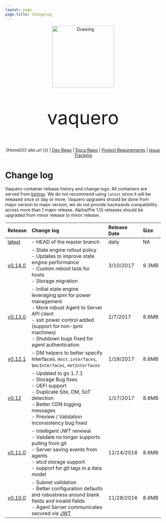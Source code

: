 ```yaml
---
layout: page
page.title: Changelog
---
```

<div align="center" markdown="1">
<img src="{{ site.url }}/img/cow.png" alt="Drawing" style="width: 200px;"/>
  <p style="font-size:60px">vaquero</p>

[Home]({{ site.url }}) | [Dev Repo](https://github.com/CiscoCloud/vaquero) | [Docs Repo](https://github.com/CiscoCloud/vaquero-docs/tree/master) | [Project Requirements](requirements.html) | [Issue Tracking](https://waffle.io/CiscoCloud/vaquero)
</div>

# Change log

Vaquero container release history and change logs. All containers are served from [bintray](https://bintray.com/shippedrepos/vaquero/vaquero%3Avaquero). We do not recommend using `latest` since it will be released once or day or more. Vaquero upgrades should be done from major version to major version, we do not provide backwards compatibility across more than 1 major release. Alpha(Pre 1.0) releases should be upgraded from minor release to minor release.


| Release                                                                       | Change log                                                                                                                                                                                                                   | Release Date | Size  |
|:------------------------------------------------------------------------------|:-----------------------------------------------------------------------------------------------------------------------------------------------------------------------------------------------------------------------------|:-------------|:------|
| [latest](https://bintray.com/shippedrepos/vaquero/vaquero%3Avaquero/latest)   | - HEAD of the master branch                                                                                                                                                                                                  | daily        | NA    |
| [v0.14.0](https://bintray.com/shippedrepos/vaquero/vaquero%3Avaquero/v0.14.0) | - State engine rollout policy <br> - Updates to improve state engine performance <br> - Custom reboot task for hosts <br> - Storage migration  | 3/10/2017     | 9.3MB |
| [v0.13.0](https://bintray.com/shippedrepos/vaquero/vaquero%3Avaquero/v0.13.0) | - Initial state engine leveraging ipmi for power management <br> - More robust Agent to Server API client <br> - ssh power control added (support for non-ipmi machines) <br> - Shutdown bugs fixed for agent authentication | 2/7/2017     | 8.6MB |
| [v0.12.1](https://bintray.com/shippedrepos/vaquero/vaquero%3Avaquero/v0.12.1) | - DM helpers to better specify interfaces. `Host.interfaces`, `bmcInterfaces`, `netInterfaces`                                                                                                                               | 1/18/2017    | 8.6MB |
| [v0.12](https://bintray.com/shippedrepos/vaquero/vaquero%3Avaquero/v0.12)     | - Updated to go 1.7.1 <br> - Storage Bug fixes <br> - UEFI support <br> - Duplicate Site, DM, SoT detection <br> - Better CDN logging messages <br> - Preview / Validation inconsistency bug fixed                           | 1/17/2017    | 8.6MB |
| [v0.11.0](https://bintray.com/shippedrepos/vaquero/vaquero%3Avaquero/v0.11.0) | - Intelligent JWT renewal <br> - Validate no longer supports pulling from git <br> - Server saving events from agents <br> - etcd storage support <br> - support for git tags in a data model                                | 12/14/2016   | 8.6MB |
| [v0.10.0](https://bintray.com/shippedrepos/vaquero/vaquero%3Avaquero/v0.10.0) | - Subnet validation <br> - Better configuration defaults and robustness around blank fields and invalid fields <br> - Agent Server communicates secured via [JWT](https://jwt.io/)                                           | 11/28/2016   | 8.6MB |
